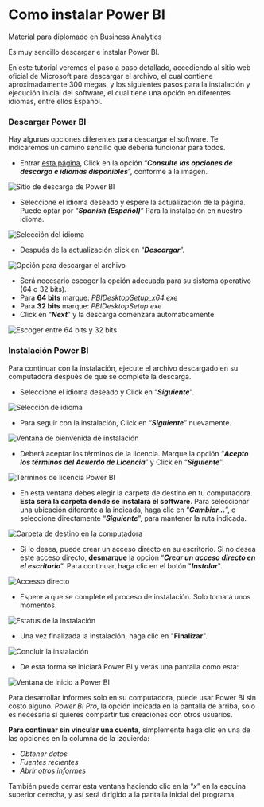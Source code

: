 Como instalar Power BI
========================
Material para diplomado en Business Analytics

Es muy sencillo descargar e instalar Power BI.

En este tutorial veremos el paso a paso detallado, accediendo al sitio web oficial de Microsoft para descargar el archivo, el cual contiene aproximadamente 300 megas, y los siguientes pasos para la instalación y ejecución inicial del software, el cual tiene una opción en diferentes idiomas, entre ellos Español.

### **Descargar Power BI**

Hay algunas opciones diferentes para descargar el software. Te indicaremos un camino sencillo que debería funcionar para todos.

*   Entrar [esta página](https://powerbi.microsoft.com/es-es/desktop/), Click en la opción “_**Consulte las opciones de descarga e idiomas disponibles**_”, conforme a la imagen.

![Sitio de descarga de Power BI](https://github.com/germaingarcia/DiplomadoBA/blob/main/imagenesPBI/descarga.png)

*   Seleccione el idioma deseado y espere la actualización de la página. Puede optar por “_**Spanish (Español)**_” Para la instalación en nuestro idioma.

![Selección del idioma](https://github.com/germaingarcia/DiplomadoBA/blob/main/imagenesPBI/idioma.png)

*   Después de la actualización click en “_**Descargar**_”.

![Opción para descargar el archivo](https://github.com/germaingarcia/DiplomadoBA/blob/main/imagenesPBI/espanol.png)

*   Será necesario escoger la opción adecuada para su sistema operativo (64 o 32 bits).
*   Para **64 bits** marque: _PBIDesktopSetup\_x64.exe_
*   Para **32 bits** marque: _PBIDesktopSetup.exe_
*   Click en “_**Next**_” y la descarga comenzará automaticamente.

![Escoger entre 64 bits y 32 bits](https://github.com/germaingarcia/DiplomadoBA/blob/main/imagenesPBI/elecciondescarga.png)

### **Instalación Power BI**

Para continuar con la instalación, ejecute el archivo descargado en su computadora después de que se complete la descarga.

*   Seleccione el idioma deseado y Click en “_**Siguiente**_”.

![Selección de idioma](https://github.com/germaingarcia/DiplomadoBA/blob/main/imagenesPBI/instalacion1.png)

*   Para seguir con la instalación, Click en “_**Siguiente**_” nuevamente.

![Ventana de bienvenida de instalación](https://github.com/germaingarcia/DiplomadoBA/blob/main/imagenesPBI/instalacion2.png)

*   Deberá aceptar los términos de la licencia. Marque la opción “_**Acepto los términos del Acuerdo de Licencia**_” y Click en “_**Siguiente**_”.

![Términos de licencia Power BI](https://github.com/germaingarcia/DiplomadoBA/blob/main/imagenesPBI/terminos.png)

*   En esta ventana debes elegir la carpeta de destino en tu computadora. **Esta será la carpeta donde se instalará el software**. Para seleccionar una ubicación diferente a la indicada, haga clic en “**_Cambiar…_**”, o seleccione directamente “_**Siguiente**_”, para mantener la ruta indicada.


![Carpeta de destino en la computadora](https://github.com/germaingarcia/DiplomadoBA/blob/main/imagenesPBI/destino.png)

*   Si lo desea, puede crear un acceso directo en su escritorio. Si no desea este acceso directo, **desmarque** la opción “_**Crear un acceso directo en el escritorio**_”. Para continuar, haga clic en el botón "_**Instalar**_".

![Accesso directo](https://github.com/germaingarcia/DiplomadoBA/blob/main/imagenesPBI/accesodirecto.png)

*   Espere a que se complete el proceso de instalación. Solo tomará unos momentos.

![Estatus de la instalación](https://github.com/germaingarcia/DiplomadoBA/blob/main/imagenesPBI/status.png)

*   Una vez finalizada la instalación, haga clic en "**Finalizar**".

![Concluir la instalación](https://github.com/germaingarcia/DiplomadoBA/blob/main/imagenesPBI/finalizar.png)

*   De esta forma se iniciará Power BI y verás una pantalla como esta:

![Ventana de inicio a Power BI](https://github.com/germaingarcia/DiplomadoBA/blob/main/imagenesPBI/inicio.png)

Para desarrollar informes solo en su computadora, puede usar Power BI sin costo alguno. _Power BI Pro_, la opción indicada en la pantalla de arriba, solo es necesaria si quieres compartir tus creaciones con otros usuarios.

**Para continuar sin vincular una cuenta**, simplemente haga clic en una de las opciones en la columna de la izquierda:

* _Obtener datos_
* _Fuentes recientes_
* _Abrir otros informes_

También puede cerrar esta ventana haciendo clic en la “_x_” en la esquina superior derecha, y así será dirigido a la pantalla inicial del programa.

